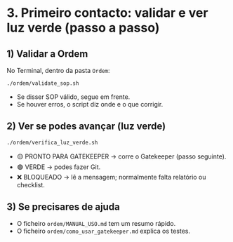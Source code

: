 # 3. Primeiro contacto: validar e ver luz verde (passo a passo)

## 1) Validar a Ordem
No Terminal, dentro da pasta `Ordem`:
```bash
./ordem/validate_sop.sh
```
- Se disser SOP válido, segue em frente.
- Se houver erros, o script diz onde e o que corrigir.

## 2) Ver se podes avançar (luz verde)
```bash
./ordem/verifica_luz_verde.sh
```
- 🟡 PRONTO PARA GATEKEEPER → corre o Gatekeeper (passo seguinte).
- 🟢 VERDE → podes fazer Git.
- ❌ BLOQUEADO → lê a mensagem; normalmente falta relatório ou checklist.

## 3) Se precisares de ajuda
- O ficheiro `ordem/MANUAL_USO.md` tem um resumo rápido.
- O ficheiro `ordem/como_usar_gatekeeper.md` explica os testes.
